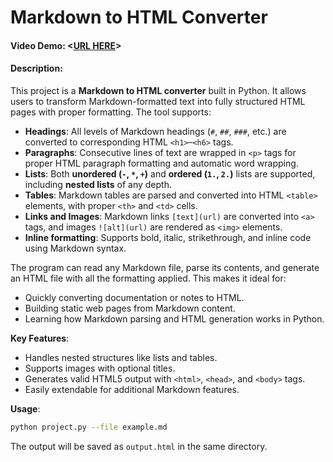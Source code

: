 # Markdown to HTML Converter

#### Video Demo:  <[URL HERE](https://youtu.be/7dU5XGLi1Ek)>
#### Description:

This project is a **Markdown to HTML converter** built in Python. It allows users to transform Markdown-formatted text into fully structured HTML pages with proper formatting. The tool supports:

- **Headings**: All levels of Markdown headings (`#`, `##`, `###`, etc.) are converted to corresponding HTML `<h1>`–`<h6>` tags.
- **Paragraphs**: Consecutive lines of text are wrapped in `<p>` tags for proper HTML paragraph formatting and automatic word wrapping.
- **Lists**: Both **unordered (`-`, `*`, `+`)** and **ordered (`1.`, `2.`)** lists are supported, including **nested lists** of any depth.
- **Tables**: Markdown tables are parsed and converted into HTML `<table>` elements, with proper `<th>` and `<td>` cells.
- **Links and Images**: Markdown links `[text](url)` are converted into `<a>` tags, and images `![alt](url)` are rendered as `<img>` elements.
- **Inline formatting**: Supports bold, italic, strikethrough, and inline code using Markdown syntax.

The program can read any Markdown file, parse its contents, and generate an HTML file with all the formatting applied. This makes it ideal for:

- Quickly converting documentation or notes to HTML.
- Building static web pages from Markdown content.
- Learning how Markdown parsing and HTML generation works in Python.

**Key Features**:

- Handles nested structures like lists and tables.
- Supports images with optional titles.
- Generates valid HTML5 output with `<html>`, `<head>`, and `<body>` tags.
- Easily extendable for additional Markdown features.

**Usage**:

```bash
python project.py --file example.md
```

The output will be saved as `output.html` in the same directory.

